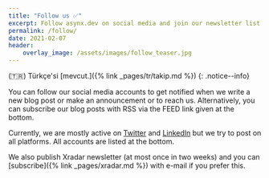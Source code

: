 ```yaml
---
title: "Follow us ✅"
excerpt: Follow asynx.dev on social media and join our newsletter list
permalink: /follow/
date: 2021-02-07
header:
    overlay_image: /assets/images/follow_teaser.jpg
---
```


(🇹🇷) Türkçe'si [mevcut.]({% link _pages/tr/takip.md %})
{: .notice--info}

You can follow our social media accounts to get notified when we write a new
blog post or make an announcement or to reach us. Alternatively, you can
subscribe our blog posts with RSS via the FEED link given at the bottom.

Currently, we are mostly
active on [Twitter](https://twitter.com/asynxdev) and
[LinkedIn](https://www.linkedin.com/groups/12487093) but we try to post on all
platforms. All accounts are listed at the bottom.

We also publish Xradar newsletter (at most once in two weeks) and you can
[subscribe]({% link _pages/xradar.md %})
with e-mail if you prefer this.
